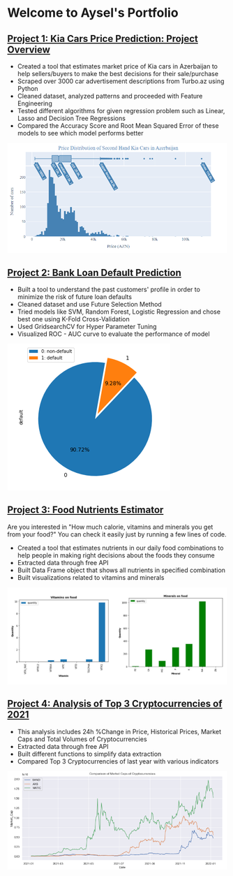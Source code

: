 # Welcome to Aysel's Portfolio

## [Project 1: Kia Cars Price Prediction: Project Overview](https://github.com/JafarzadeAysel/Kia_Cars_Price_Prediction) 
* Created a tool that estimates market price of Kia cars in Azerbaijan to help sellers/buyers to make the best decisions for their sale/purchase 
* Scraped over 3000 car advertisement descriptions from Turbo.az using Python
* Cleaned dataset, analyzed patterns and proceeded with Feature Engineering
* Tested different algorithms for given regression problem such as Linear, Lasso and Decision Tree Regressions
* Compared the Accuracy Score and Root Mean Squared Error of these models to see which model performs better 

![](/images/price_distribution_cars.png)

## [Project 2: Bank Loan Default Prediction](https://github.com/JafarzadeAysel/Bank_Loan_Default_Prediction) 
* Built a tool to understand the past customers' profile in order to minimize the risk of future loan defaults
* Cleaned dataset and use Future Selection Method
* Tried models like SVM, Random Forest, Logistic Regression and chose best one using K-Fold Cross-Validation
* Used GridsearchCV for Hyper Parameter Tuning
* Visualized ROC - AUC curve to evaluate the performance of model

![](/images/image_2022-01-28_044546.png)


## [Project 3: Food Nutrients Estimator](https://github.com/JafarzadeAysel/Nutrients_In_Our_Food) 
Are you interested in "How much calorie, vitamins and minerals you get from your food?" You can check it easily just by running a few lines of code.
* Created a tool that estimates nutrients in our daily food combinations to help people in making right decisions about the foods they consume
* Extracted data through free API
* Built Data Frame object that shows all nutrients in specified combination
* Built visualizations related to vitamins and minerals

![](/images/vitamin_and_minerals.PNG)


## [Project 4: Analysis of Top 3 Cryptocurrencies of 2021](https://github.com/JafarzadeAysel/Analysis_of_Top3_Cryptocurrencies_of_2021) 
* This analysis includes 24h %Change in Price, Historical Prices, Market Caps and Total Volumes of Cryptocurrencies
* Extracted data through free API
* Built different functions to simplify data extraction
* Compared Top 3 Cryptocurrencies of last year with various indicators

![](/images/Cryptocurrencies_market_caps.PNG)
